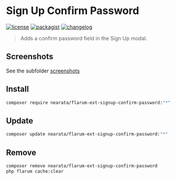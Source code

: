# Sign Up Confirm Password

[![license](https://img.shields.io/github/license/nearata/flarum-ext-signup-confirm-password?style=flat)](https://github.com/Nearata/flarum-ext-signup-confirm-password/blob/main/UNLICENSE)
[![packagist](https://img.shields.io/packagist/v/nearata/flarum-ext-signup-confirm-password?style=flat)](https://packagist.org/packages/nearata/flarum-ext-signup-confirm-password)
[![changelog](https://img.shields.io/github/release-date/nearata/flarum-ext-signup-confirm-password?label=last%20release%20date)](https://github.com/Nearata/flarum-ext-signup-confirm-password/blob/main/CHANGELOG.md)

> Adds a confirm password field in the Sign Up modal.

## Screenshots

See the subfolder [screenshots](screenshots)

## Install

```sh
composer require nearata/flarum-ext-signup-confirm-password:"*"
```

## Update

```sh
composer update nearata/flarum-ext-signup-confirm-password:"*"
```

## Remove

```sh
composer remove nearata/flarum-ext-signup-confirm-password
php flarum cache:clear
```
